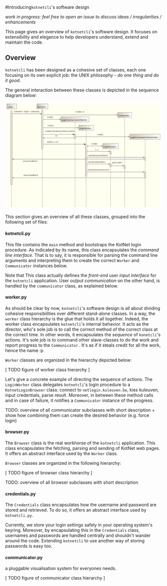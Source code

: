 #Introducing`kotnetcli`'s software design

*work in progress: feel free to open an issue to discuss ideas / irregularities / enhancements*

This page gives an overview of `kotnetcli`'s software design. It focuses on extensibility and elegance to help developers understand, extend and maintain the code.


## Overview

`kotnetcli` has been designed as a cohesive set of classes, each one focusing on its own explicit job: the UNIX philosophy - *do one thing and do it good*. 

The general interaction between these classes is depicted in the sequence diagram below:

![sd_overview](sd_overview.png)

This section gives an overview of all these classes, grouped into the following set of files:

#### kotnetcli.py

This file contains the `main` method and bootstraps the KotNet login procedure. As indicated by its name, this class encapsulates the *command line interface*. That is to say, it is responsible for parsing the command line arguments and interpreting them to create the correct `Worker` and `Communicator` instances below.

Note that This class actually defines the *front-end* user *input interface* for the `kotnetcli` application. User *output communication* on the other hand, is handled by the `communicator` class, as explained below.

#### worker.py

As should be clear by now, `kotnetcli`'s software design is all about dividing cohesive responsibilities over different stand-alone classes. In a way, the `worker` class hierarchy is the glue that holds it all together. Indeed, the worker class encapsulates `kotnetcli`'s internal behavior. It acts as the director, who's sole job is to call the correct method of the correct class at the correct time. In other words, it encapsulates the *sequence* of `konetcli`'s actions. It's sole job is to command other slave-classes to do the work and report progress to the `Communicator.` It's as if it steals credit for all the work, hence the name :p

`Worker` classes are organized in the hierarchy depicted below:

[ TODO figure of worker class hierarchy ]


Let's give a concrete example of directing the sequence of actions. The `LoginWorker` class delegates `kotnetcli`'s login procedure to a `KotnetLoginBrowser` class: connect to `netlogin.kuleuven.be`, kies kuleuven, input credentials, parse result. Moreover, in between these method calls and in case of failure, it notifies a `Communicator` instance of the progress.

TODO: overview of all communicator subclasses with short description + show how combining them can create the desired behavior (e.g. force login)


#### browser.py

The `Browser` class is the real workhorse of the `kotnetcli` application. This class encapsulates the fetching, parsing and sending of KotNet web pages.  It offers an abstract interface used by the `Worker` class.

`Browser` classes are organized in the following hierarchy:

[ TODO figure of browser class hierarchy ]

TODO: overview of all browser subclasses with short description

#### credentials.py

The `Credentials` class encapsulates how the username and password are stored and retrieved. To do so, it offers an abstract interface used by `kotnetcli.py`.

Currently, we store your login settings safely in your operating system's keyring. Moreover, by encapsulating this in the `Credentials` class, usernames and passwords are handled centrally and shouldn't wander around the code. Extending `kotnetcli` to use another way of storing passwords is easy too.

#### communicator.py

a pluggable visualisation system for everyones needs.

[ TODO figure of communicator class hierarchy ]
